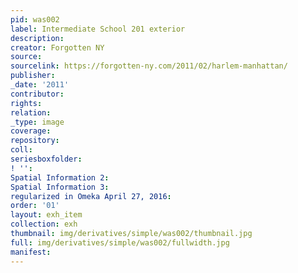 ```yaml
---
pid: was002
label: Intermediate School 201 exterior
description:
creator: Forgotten NY
source:
sourcelink: https://forgotten-ny.com/2011/02/harlem-manhattan/
publisher:
_date: '2011'
contributor:
rights:
relation:
_type: image
coverage:
repository:
coll:
seriesboxfolder:
! '':
Spatial Information 2:
Spatial Information 3:
regularized in Omeka April 27, 2016:
order: '01'
layout: exh_item
collection: exh
thumbnail: img/derivatives/simple/was002/thumbnail.jpg
full: img/derivatives/simple/was002/fullwidth.jpg
manifest:
---
```

